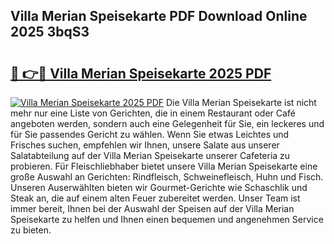 ## Villa Merian Speisekarte PDF Download Online 2025 3bqS3

# <h2><a href="http://gc9m6n9.nevu.top/?p=Villa+Merian+Speisekarte">🔗 👉🔴 Villa Merian Speisekarte 2025 PDF</a></h2>

[![Villa Merian Speisekarte 2025 PDF](https://i.imgur.com/dBaPXMq.png)](http://gc9m6n9.nevu.top/?p=Villa+Merian+Speisekarte)
Die Villa Merian Speisekarte ist nicht mehr nur eine Liste von Gerichten, die in einem Restaurant oder Café angeboten werden, sondern auch eine Gelegenheit für Sie, ein leckeres und für Sie passendes Gericht zu wählen. Wenn Sie etwas Leichtes und Frisches suchen, empfehlen wir Ihnen, unsere Salate aus unserer Salatabteilung auf der Villa Merian Speisekarte unserer Cafeteria zu probieren. Für Fleischliebhaber bietet unsere Villa Merian Speisekarte eine große Auswahl an Gerichten: Rindfleisch, Schweinefleisch, Huhn und Fisch. Unseren Auserwählten bieten wir Gourmet-Gerichte wie Schaschlik und Steak an, die auf einem alten Feuer zubereitet werden. Unser Team ist immer bereit, Ihnen bei der Auswahl der Speisen auf der Villa Merian Speisekarte zu helfen und Ihnen einen bequemen und angenehmen Service zu bieten.
